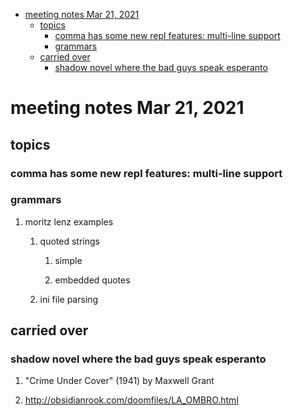 - [meeting notes Mar 21, 2021](#orgfe10f69)
  - [topics](#org06cf5f0)
    - [comma has some new repl features: multi-line support](#org5bb0031)
    - [grammars](#orgd1e57ee)
  - [carried over](#org01cdc87)
    - [shadow novel where the bad guys speak esperanto](#org9d47a72)


<a id="orgfe10f69"></a>

# meeting notes Mar 21, 2021


<a id="org06cf5f0"></a>

## topics


<a id="org5bb0031"></a>

### comma has some new repl features: multi-line support


<a id="orgd1e57ee"></a>

### grammars

1.  moritz lenz examples

    1.  quoted strings
    
        1.  simple
        
        2.  embedded quotes
    
    2.  ini file parsing


<a id="org01cdc87"></a>

## carried over


<a id="org9d47a72"></a>

### shadow novel where the bad guys speak esperanto

1.  "Crime Under Cover" (1941) by Maxwell Grant

2.  <http://obsidianrook.com/doomfiles/LA_OMBRO.html>
